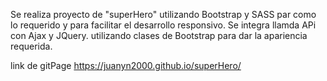 Se realiza proyecto de "superHero" utilizando Bootstrap y SASS par como lo requerido y para facilitar el desarrollo responsivo.
Se integra llamda APi con Ajax y JQuery. utilizando clases de Bootstrap para dar la apariencia requerida.

link de gitPage
https://juanyn2000.github.io/superHero/
